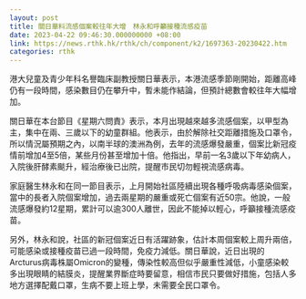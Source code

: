 ```yaml
---
layout: post
title: 關日華料流感個案較往年大增　林永和呼籲接種流感疫苗
date: 2023-04-22 09:46:30.000000000 +08:00
link: https://news.rthk.hk/rthk/ch/component/k2/1697363-20230422.htm
categories: rthk
---
```


港大兒童及青少年科名譽臨床副教授關日華表示，本港流感季節剛開始，距離高峰仍有一段時間，感染數目仍在攀升中，暫未能作結論，但預計總數會較往年大幅增加。

關日華在本台節目《星期六問責》表示，本月出現越來越多流感個案，以甲型為主，集中在兩、三歲以下的幼童群組。他表示，由於解除社交距離措施及口罩令，所以情況屬預期之內，以南半球的澳洲為例，去年的流感爆發嚴重，個案比新冠疫情前增加4至5倍，某些月份甚至增加十倍。他指出，早前一名3歲以下年幼病人，入院後肝酵素颷升，經治療後已出院，提醒市民切勿輕視流感病毒。

家庭醫生林永和在同一節目表示，上月開始社區陸續出現各種呼吸病毒感染個案，當中的長者入院個案增加，過去兩星期的嚴重或死亡個案有近50宗。他說，一般流感爆發約12星期，累計可以逾300人離世，因此不能掉以輕心，呼籲接種流感疫苗。

另外，林永和說，社區的新冠個案近日有活躍跡象，估計本周個案較上周升兩倍，可能感染或接種疫苗已過一段時間，免疫力減低。關日華說，近日出現的Arcturus病毒株屬Omicron的變種，傳染性較高但似乎嚴重性減低，小童感染較多出現眼睛的結膜炎，提醒業界斷症時要留意，相信市民只要做好措施，包括人多地方選擇配戴口罩，生病不要上班上學，未需要全民口罩令。
